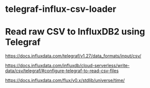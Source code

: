 # telegraf-influx-csv-loader

# Read raw CSV to InfluxDB2 using Telegraf

https://docs.influxdata.com/telegraf/v1.27/data_formats/input/csv/

https://docs.influxdata.com/influxdb/cloud-serverless/write-data/csv/telegraf/#configure-telegraf-to-read-csv-files

https://docs.influxdata.com/flux/v0.x/stdlib/universe/time/
